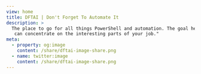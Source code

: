```yaml
---
view: home
title: DFTAI | Don't Forget To Automate It
description: >
  The place to go for all things PowerShell and automation. The goal here is to give you the skills to make you work more effeciently so you
   can concentrate on the interesting parts of your job."
meta:
  - property: og:image
    content: /share/dftai-image-share.png
  - name: twitter:image
    content: /share/dftai-image-share.png
---
```

